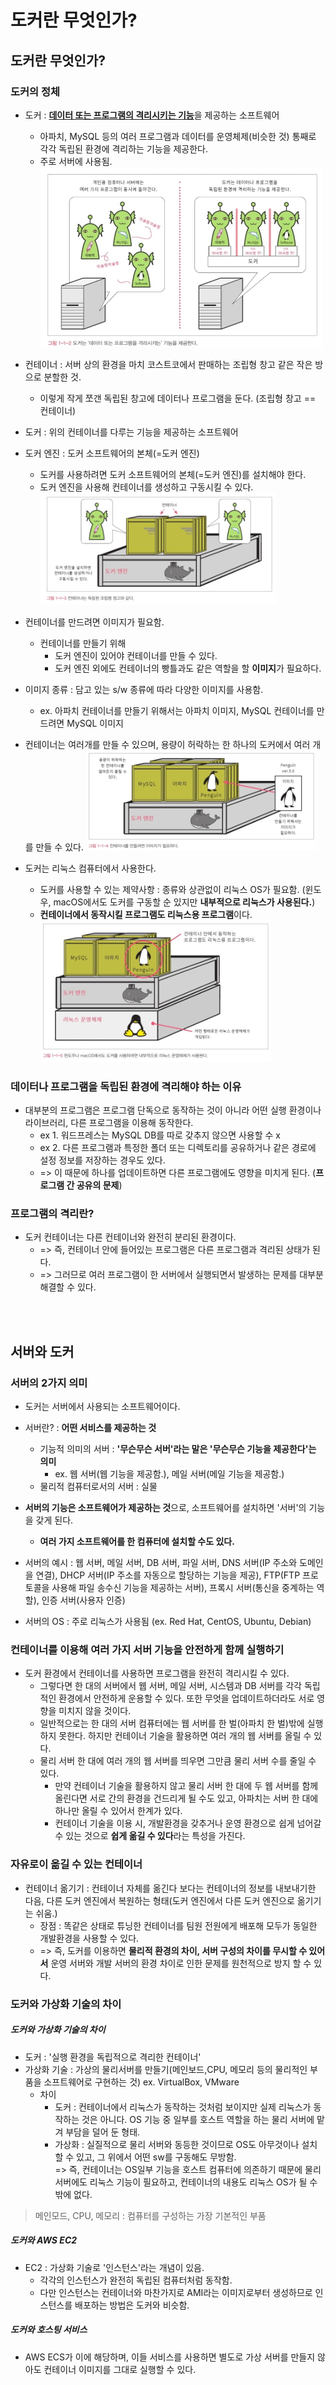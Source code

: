 # 도커란 무엇인가?

## 도커란 무엇인가?

### 도커의 정체
* 도커 : <u>**데이터 또는 프로그램의 격리시키는 기능**</u>을 제공하는 소프트웨어
    * 아파치, MySQL 등의 여러 프로그램과 데이터를 운영체제(비슷한 것) 통째로 각각 독립된 환경에 격리하는 기능을 제공한다.
    * 주로 서버에 사용됨.
    ![alt text](image.png)

* 컨테이너 : 서버 상의 환경을 마치 코스트코에서 판매하는 조립형 창고 같은 작은 방으로 분할한 것. 
    * 이렇게 작게 쪼갠 독립된 창고에 데이터나 프로그램을 둔다. (조립형 창고 == 컨테이너)
* 도커 : 위의 컨테이너를 다루는 기능을 제공하는 소프트웨어
* 도커 엔진 : 도커 소프트웨어의 본체(=도커 엔진)
    * 도커를 사용하려면 도커 소프트웨어의 본체(=도커 엔진)를 설치해야 한다.
    * 도커 엔진을 사용해 컨테이너를 생성하고 구동시킬 수 있다.
    ![alt text](image-1.png)

* 컨테이너를 만드려면 이미지가 필요함.
    * 컨테이너를 만들기 위해
        * 도커 엔진이 있어야 컨테이너를 만들 수 있다.
        * 도커 엔진 외에도 컨테이너의 빵틀과도 같은 역할을 할 **이미지**가 필요하다.
* 이미지 종류 : 담고 있는 s/w 종류에 따라 다양한 이미지를 사용함.
    * ex. 아파치 컨테이너를 만들기 위해서는 아파치 이미지, MySQL 컨테이너를 만드려면 MySQL 이미지
* 컨테이너는 여러개를 만들 수 있으며, 용량이 허락하는 한 하나의 도커에서 여러 개를 만들 수 있다.
    ![alt text](image-2.png)

* 도커는 리눅스 컴퓨터에서 사용한다.
    * 도커를 사용할 수 있는 제약사항 : 종류와 상관없이 리눅스 OS가 필요함. (윈도우, macOS에서도 도커를 구동할 순 있지만 **내부적으로 리눅스가 사용된다.**)
    * **컨테이너에서 동작시킬 프로그램도 리눅스용 프로그램**이다.
    ![alt text](image-3.png)  

### 데이터나 프로그램을 독립된 환경에 격리해야 하는 이유
* 대부분의 프로그램은 프로그램 단독으로 동작하는 것이 아니라 어떤 실행 환경이나 라이브러리, 다른 프로그램을 이용해 동작한다.
    * ex 1. 워드프레스는 MySQL DB를 따로 갖추지 않으면 사용할 수 x
    * ex 2. 다른 프로그램과 특정한 폴더 또는 디렉토리를 공유하거나 같은 경로에 설정 정보를 저장하는 경우도 있다.
    * => 이 때문에 하나를 업데이트하면 다른 프로그램에도 영향을 미치게 된다. (**프로그램 간 공유의 문제**)

### 프로그램의 격리란? 
* 도커 컨테이너는 다른 컨테이너와 완전히 분리된 환경이다.
    * => 즉, 컨테이너 안에 들어있는 프로그램은 다른 프로그램과 격리된 상태가 된다.
    * => 그러므로 여러 프로그램이 한 서버에서 실행되면서 발생하는 문제를 대부분 해결할 수 있다.

<br/><br/>

## 서버와 도커 

### 서버의 2가지 의미
* 도커는 서버에서 사용되는 소프트웨어이다.

* 서버란? : **어떤 서비스를 제공하는 것**
    * 기능적 의미의 서버 : **'무슨무슨 서버'라는 말은 '무슨무슨 기능을 제공한다'는 의미**
        * ex. 웹 서버(웹 기능을 제공함.), 메일 서버(메일 기능을 제공함.)
    * 물리적 컴퓨터로서의 서버 : 실물

* **서버의 기능은 소프트웨어가 제공하는 것**으로, 소프트웨어를 설치하면 '서버'의 기능을 갖게 된다.
    * **여러 가지 소프트웨어를 한 컴퓨터에 설치할 수도 있다.**

* 서버의 예시 : 웹 서버, 메일 서버, DB 서버, 파일 서버, DNS 서버(IP 주소와 도메인을 연결), DHCP 서버(IP 주소를 자동으로 할당하는 기능을 제공), FTP(FTP 프로토콜을 사용해 파일 송수신 기능을 제공하는 서버), 프록시 서버(통신을 중계하는 역할), 인증 서버(사용자 인증)

* 서버의 OS : 주로 리눅스가 사용됨 (ex. Red Hat, CentOS, Ubuntu, Debian)

### 컨테이너를 이용해 여러 가지 서버 기능을 안전하게 함께 실행하기
* 도커 환경에서 컨테이너를 사용하면 프로그램을 완전히 격리시킬 수 있다.
    * 그렇다면 한 대의 서버에서 웹 서버, 메일 서버, 시스템과 DB 서버를 각각 독립적인 환경에서 안전하게 운용할 수 있다. 또한 무엇을 업데이트하더라도 서로 영향을 미치지 않을 것이다.
    * 일반적으로는 한 대의 서버 컴퓨터에는 웹 서버를 한 벌(아파치 한 벌)밖에 실행하지 못한다. 하지만 컨테이너 기술을 활용하면 여러 개의 웹 서버를 올릴 수 있다.
    * 물리 서버 한 대에 여러 개의 웹 서버를 띄우면 그만큼 물리 서버 수를 줄일 수 있다.
        * 만약 컨테이너 기술을 활용하지 않고 물리 서버 한 대에 두 웹 서버를 함께 올린다면 서로 간의 환경을 건드리게 될 수도 있고, 아파치는 서버 한 대에 하나만 올릴 수 있어서 한계가 있다.
        * 컨테이너 기술을 이용 시, 개발환경을 갖추거나 운영 환경으로 쉽게 넘어갈 수 있는 것으로 **쉽게 옮길 수 있다**라는 특성을 가진다.

### 자유로이 옮길 수 있는 컨테이너
* 컨테이너 옮기기 : 컨테이너 자체를 옮긴다 보다는 컨테이너의 정보를 내보내기한 다음, 다른 도커 엔진에서 복원하는 형태(도커 엔진에서 다른 도커 엔진으로 옮기기는 쉬움.)
    * 장점 : 똑같은 상태로 튜닝한 컨테이너를 팀원 전원에게 배포해 모두가 동일한 개발환경을 사용할 수 있다.
    * => 즉, 도커를 이용하면 **물리적 환경의 차이, 서버 구성의 차이를 무시할 수 있어서** 운영 서버와 개발 서버의 환경 차이로 인한 문제를 원천적으로 방지 할 수 있다.

### 도커와 가상화 기술의 차이
##### 도커와 가상화 기술의 차이
* 도커 : '실행 환경을 독립적으로 격리한 컨테이너'
* 가상화 기술 : 가상의 물리서버를 만들기(메인보드,CPU, 메모리 등의 물리적인 부품을 소프트웨어로 구현하는 것) ex. VirtualBox, VMware
    * 차이
        * 도커 : 컨테이너에서 리눅스가 동작하는 것처럼 보이지만 실제 리눅스가 동작하는 것은 아니다. OS 기능 중 일부를 호스트 역할을 하는 물리 서버에 맡겨 부담을 덜어 둔 형태.
        * 가상화 : 실질적으로 물리 서버와 동등한 것이므로 OS도 아무것이나 설치 할 수 있고, 그 위에서 어떤 sw를 구동해도 무방함.
        <br />=> 즉, 컨테이너는 OS일부 기능을 호스트 컴퓨터에 의존하기 때문에 물리 서버에도 리눅스 기능이 필요하고, 컨테이너의 내용도 리눅스 OS가 될 수 밖에 없다. 
> 메인모드, CPU, 메모리 : 컴퓨터를 구성하는 가장 기본적인 부품

##### 도커와 AWS EC2
* EC2 : 가상화 기술로 '인스턴스'라는 개념이 있음.
    * 각각의 인스턴스가 완전히 독립된 컴퓨터처럼 동작함.
    * 다만 인스턴스는 컨테이너와 마찬가지로 AMI라는 이미지로부터 생성하므로 인스턴스를 배포하는 방법은 도커와 비슷함.

##### 도커와 호스팅 서비스
* AWS ECS가 이에 해당하며, 이들 서비스를 사용하면 별도로 가상 서버를 만들지 않아도 컨테이너 이미지를 그대로 실행할 수 있다.